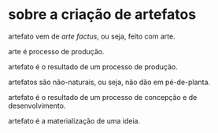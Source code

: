 # sobre a criação de artefatos

artefato vem de _arte factus_, ou seja, feito com arte.

arte é processo de produção.

artefato é o resultado de um processo de produção.

artefatos são não-naturais, ou seja, não dão em pé-de-planta.

artefato é o resultado de um processo de concepção e de desenvolvimento.

artefato é a materialização de uma ideia.
